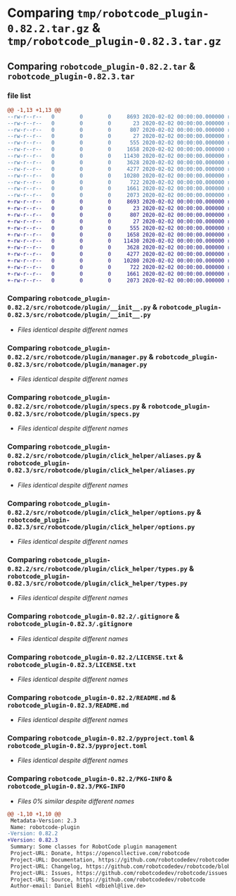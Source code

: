 # Comparing `tmp/robotcode_plugin-0.82.2.tar.gz` & `tmp/robotcode_plugin-0.82.3.tar.gz`

## Comparing `robotcode_plugin-0.82.2.tar` & `robotcode_plugin-0.82.3.tar`

### file list

```diff
@@ -1,13 +1,13 @@
--rw-r--r--   0        0        0     8693 2020-02-02 00:00:00.000000 robotcode_plugin-0.82.2/src/robotcode/plugin/__init__.py
--rw-r--r--   0        0        0       23 2020-02-02 00:00:00.000000 robotcode_plugin-0.82.2/src/robotcode/plugin/__version__.py
--rw-r--r--   0        0        0      807 2020-02-02 00:00:00.000000 robotcode_plugin-0.82.2/src/robotcode/plugin/manager.py
--rw-r--r--   0        0        0       27 2020-02-02 00:00:00.000000 robotcode_plugin-0.82.2/src/robotcode/plugin/py.typed
--rw-r--r--   0        0        0      555 2020-02-02 00:00:00.000000 robotcode_plugin-0.82.2/src/robotcode/plugin/specs.py
--rw-r--r--   0        0        0     1658 2020-02-02 00:00:00.000000 robotcode_plugin-0.82.2/src/robotcode/plugin/click_helper/aliases.py
--rw-r--r--   0        0        0    11430 2020-02-02 00:00:00.000000 robotcode_plugin-0.82.2/src/robotcode/plugin/click_helper/options.py
--rw-r--r--   0        0        0     3628 2020-02-02 00:00:00.000000 robotcode_plugin-0.82.2/src/robotcode/plugin/click_helper/types.py
--rw-r--r--   0        0        0     4277 2020-02-02 00:00:00.000000 robotcode_plugin-0.82.2/.gitignore
--rw-r--r--   0        0        0    10280 2020-02-02 00:00:00.000000 robotcode_plugin-0.82.2/LICENSE.txt
--rw-r--r--   0        0        0      722 2020-02-02 00:00:00.000000 robotcode_plugin-0.82.2/README.md
--rw-r--r--   0        0        0     1661 2020-02-02 00:00:00.000000 robotcode_plugin-0.82.2/pyproject.toml
--rw-r--r--   0        0        0     2073 2020-02-02 00:00:00.000000 robotcode_plugin-0.82.2/PKG-INFO
+-rw-r--r--   0        0        0     8693 2020-02-02 00:00:00.000000 robotcode_plugin-0.82.3/src/robotcode/plugin/__init__.py
+-rw-r--r--   0        0        0       23 2020-02-02 00:00:00.000000 robotcode_plugin-0.82.3/src/robotcode/plugin/__version__.py
+-rw-r--r--   0        0        0      807 2020-02-02 00:00:00.000000 robotcode_plugin-0.82.3/src/robotcode/plugin/manager.py
+-rw-r--r--   0        0        0       27 2020-02-02 00:00:00.000000 robotcode_plugin-0.82.3/src/robotcode/plugin/py.typed
+-rw-r--r--   0        0        0      555 2020-02-02 00:00:00.000000 robotcode_plugin-0.82.3/src/robotcode/plugin/specs.py
+-rw-r--r--   0        0        0     1658 2020-02-02 00:00:00.000000 robotcode_plugin-0.82.3/src/robotcode/plugin/click_helper/aliases.py
+-rw-r--r--   0        0        0    11430 2020-02-02 00:00:00.000000 robotcode_plugin-0.82.3/src/robotcode/plugin/click_helper/options.py
+-rw-r--r--   0        0        0     3628 2020-02-02 00:00:00.000000 robotcode_plugin-0.82.3/src/robotcode/plugin/click_helper/types.py
+-rw-r--r--   0        0        0     4277 2020-02-02 00:00:00.000000 robotcode_plugin-0.82.3/.gitignore
+-rw-r--r--   0        0        0    10280 2020-02-02 00:00:00.000000 robotcode_plugin-0.82.3/LICENSE.txt
+-rw-r--r--   0        0        0      722 2020-02-02 00:00:00.000000 robotcode_plugin-0.82.3/README.md
+-rw-r--r--   0        0        0     1661 2020-02-02 00:00:00.000000 robotcode_plugin-0.82.3/pyproject.toml
+-rw-r--r--   0        0        0     2073 2020-02-02 00:00:00.000000 robotcode_plugin-0.82.3/PKG-INFO
```

### Comparing `robotcode_plugin-0.82.2/src/robotcode/plugin/__init__.py` & `robotcode_plugin-0.82.3/src/robotcode/plugin/__init__.py`

 * *Files identical despite different names*

### Comparing `robotcode_plugin-0.82.2/src/robotcode/plugin/manager.py` & `robotcode_plugin-0.82.3/src/robotcode/plugin/manager.py`

 * *Files identical despite different names*

### Comparing `robotcode_plugin-0.82.2/src/robotcode/plugin/specs.py` & `robotcode_plugin-0.82.3/src/robotcode/plugin/specs.py`

 * *Files identical despite different names*

### Comparing `robotcode_plugin-0.82.2/src/robotcode/plugin/click_helper/aliases.py` & `robotcode_plugin-0.82.3/src/robotcode/plugin/click_helper/aliases.py`

 * *Files identical despite different names*

### Comparing `robotcode_plugin-0.82.2/src/robotcode/plugin/click_helper/options.py` & `robotcode_plugin-0.82.3/src/robotcode/plugin/click_helper/options.py`

 * *Files identical despite different names*

### Comparing `robotcode_plugin-0.82.2/src/robotcode/plugin/click_helper/types.py` & `robotcode_plugin-0.82.3/src/robotcode/plugin/click_helper/types.py`

 * *Files identical despite different names*

### Comparing `robotcode_plugin-0.82.2/.gitignore` & `robotcode_plugin-0.82.3/.gitignore`

 * *Files identical despite different names*

### Comparing `robotcode_plugin-0.82.2/LICENSE.txt` & `robotcode_plugin-0.82.3/LICENSE.txt`

 * *Files identical despite different names*

### Comparing `robotcode_plugin-0.82.2/README.md` & `robotcode_plugin-0.82.3/README.md`

 * *Files identical despite different names*

### Comparing `robotcode_plugin-0.82.2/pyproject.toml` & `robotcode_plugin-0.82.3/pyproject.toml`

 * *Files identical despite different names*

### Comparing `robotcode_plugin-0.82.2/PKG-INFO` & `robotcode_plugin-0.82.3/PKG-INFO`

 * *Files 0% similar despite different names*

```diff
@@ -1,10 +1,10 @@
 Metadata-Version: 2.3
 Name: robotcode-plugin
-Version: 0.82.2
+Version: 0.82.3
 Summary: Some classes for RobotCode plugin management
 Project-URL: Donate, https://opencollective.com/robotcode
 Project-URL: Documentation, https://github.com/robotcodedev/robotcode#readme
 Project-URL: Changelog, https://github.com/robotcodedev/robotcode/blob/main/CHANGELOG.md
 Project-URL: Issues, https://github.com/robotcodedev/robotcode/issues
 Project-URL: Source, https://github.com/robotcodedev/robotcode
 Author-email: Daniel Biehl <dbiehl@live.de>
```


